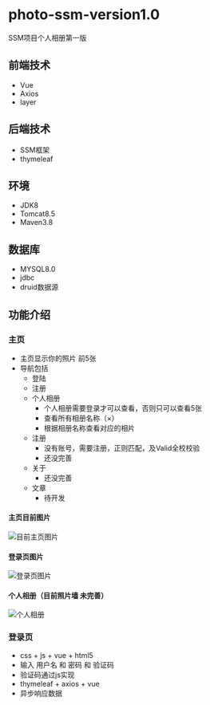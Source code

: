 # photo-ssm-version1.0
SSM项目个人相册第一版
## 前端技术
- Vue 
- Axios
- layer
## 后端技术
- SSM框架
- thymeleaf
## 环境
- JDK8
- Tomcat8.5
- Maven3.8
## 数据库
- MYSQL8.0
- jdbc
- druid数据源

## 功能介绍
### 主页
- 主页显示你的照片 前5张
- 导航包括
  - 登陆
  - 注册
  - 个人相册
    - 个人相册需要登录才可以查看，否则只可以查看5张
    - 查看所有相册名称（×）
    - 根据相册名称查看对应的相片
  - 注册
    - 没有账号，需要注册，正则匹配，及Valid全校校验
    - 还没完善
  - 关于
    - 还没完善
  - 文章
    - 待开发 
#### 主页目前图片
![目前主页图片](http://pic.yupoo.com/wang123k/94abd24f/7641e6e9.png)
#### 登录页图片
![登录页图片](http://pic.yupoo.com/wang123k/6d2477c1/82ee2914.png)
#### 个人相册（目前照片墙 未完善）
![个人相册](http://pic.yupoo.com/wang123k/c49bb738/086c9957.png)
### 登录页
- css + js + vue + html5
- 输入 用户名 和 密码 和 验证码
- 验证码通过js实现
- thymeleaf + axios + vue
- 异步响应数据
